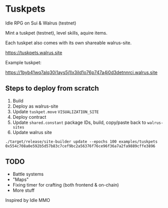 # Tuskpets

Idle RPG on Sui & Walrus (testnet)

Mint a tuskpet (testnet), level skills, aquire items.

Each tuskpet also comes with its own shareable walrus-site.

https://tuskpets.walrus.site

Example tuskpet:

https://1byb41wq7alq30i1ays5j1lx3ild1o76p747a4i0d3detnnrci.walrus.site

## Steps to deploy from scratch

1. Build
2. Deploy as walrus-site
3. Update `tuskpet.move` `VISUALIZATION_SITE`
4. Deploy contract
5. Update `shared.constant` package IDs, build, copy/paste back to `walrus-sites`
6. Update walrus site

`./target/release/site-builder update --epochs 100 examples/tuskpets 0x554c708a0e592b5d57b83c7cef9bc2a56376f76ce96f36a7a2fa9889cffe3896`

## TODO

- Battle systems
- "Maps"
- Fixing timer for crafting (both frontend & on-chain)
- More stuff

Inspired by Idle MMO
